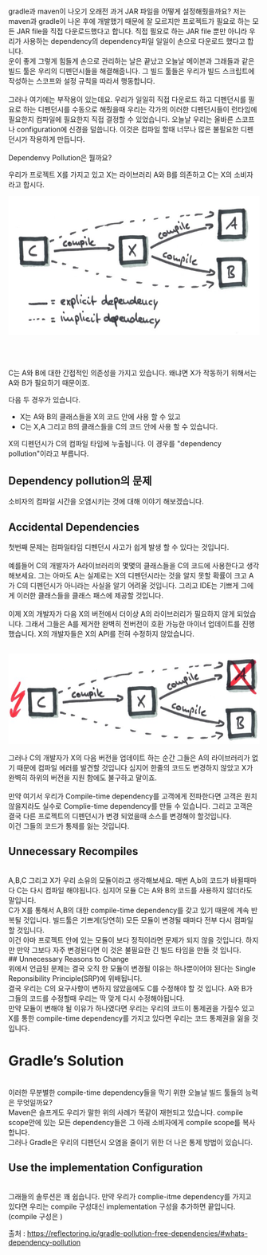 </br>
</br>
gradle과 maven이 나오기 오래전 과거 JAR 파일을 어떻게 설정해줬을까요?  
저는 maven과 gradle이 나온 후에 개발했기 때문에 잘 모르지만 프로젝트가 필요로 하는 모든 JAR file을 직접 다운로드했다고 합니다.  
직접 필요로 하는 JAR file 뿐만 아니라 우리가 사용하는 dependency의 dependency파일 일일이 손으로 다운로드 했다고 합니다.  

</br>
운이 좋게 그렇게 힘들게 손으로 관리하는 날은 끝났고 오늘날 메이븐과 그래들과 같은 빌드 툴은 우리의 디펜던시들을 해결해줍니다.  
그 빌드 툴들은 우리가 빌드 스크립트에 작성하는 스코프와 설정 규칙을 따라서 행동합니다.  
</br>
</br>
그러나 여기에는 부작용이 있는데요.  우리가 일일히 직접 다운로드 하고 디펜던시를 필요로 하는 디펜던시를 수동으로 해줬을때
우리는 각가의 이러한 디펜던시들이 런타임에 필요한지 컴파일에 필요한지 직접 결정할 수 있었습니다.
오늘날 우리는 올바른 스코프나 configuration에 신경을 덜씁니다.  
이것은 컴파일 할때 너무나 많은 불필요한 디펜던시가 작용하게 만듭니다.

</br>
</br>
Dependenvy Pollution은 뭘까요?  

우리가 프로젝트 X를 가지고 있고 X는 라이브러리 A와 B를 의존하고 C는 X의 소비자라고 합시다.

<p align="center">
  <img src="/images/dependency_pollution/implicit-dependency_hu179702c5f5a846ec7a9c6c32bf3fa227_84305_700x0_resize_q90_box.jpg" alt="book" width="800"/>
</p>

</br>
</br>

C는 A와 B에 대한 간접적인 의존성을 가지고 있습니다. 왜냐면 X가 작동하기 위해서는 A와 B가 필요하기 때문이죠.

다음 두 경우가 있습니다.

- X는 A와 B의 클래스들을 X의 코드 안에 사용 할 수 있고
- C는 X,A 그리고 B의 클래스들을 C의 코드 안에 사용 할 수 있습니다.

X의 디펜던시가 C의 컴파일 타임에 누출됩니다. 이 경우를 "dependency pollution"이라고 부릅니다.

## Dependency pollution의 문제
소비자의 컴파일 시간을 오염시키는 것에 대해 이야기 해보겠습니다.

## Accidental Dependencies

첫번째 문제는 컴파일타임 디펜던시 사고가 쉽게 발생 할 수 있다는 것입니다.  
</br>
예를들어 C의 개발자가 A라이브러리의 몇몇의 클래스들을 C의 코드에 사용한다고 생각해보세요. 그는 아마도 A는 실제로는 X의 디펜던시라는 것을 알지 못할 확률이 크고 A가 C의 디펜던시가 아니라는 사실을 알기 어려울 것입니다. 그리고  IDE는 기쁘게 그에게 이러한 클래스들을 클래스 패스에 제공할 것입니다.  
</br>
이제 X의 개발자가 다음 X의 버전에서 더이상 A의 라이브러리가 필요하지 않게 되었습니다. 그래서 그들은 A를 제거한 완벽히 전버전이 호환 가능한 마이너 업데이트를 진행했습니다. X의 개발자들은 X의 API를 전혀 수정하지 않았습니다.  
</br>
<p align="center">
  <img src="/images/dependency_pollution/implicit-dependency_hu179702c5f5a846ec7a9c6c32bf3fa227_84305_700x0_resize_q91_box.jpg" alt="book" width="800"/>
</p>

그러나 C의 개발자가 X의 다음 버전을 업데이트 하는 순간 그들은 A의 라이브러리가 없기 때문에 컴파일 에러를 발견할 것입니다 심지어 한줄의 코드도 변경하지 않았고 X가 완벽히 하위의 버전을 지원 함에도 불구하고 말이죠.  
</br>
만약 여기서 우리가 Compile-time dependency를 고객에게 전파한다면 고객은 원치 않을지라도 실수로 Complie-time dependency를 만들 수 있습니다. 그리고 고객은 결국 다른 프로젝트의 디펜던시가 변경 되었을때 소스를 변경해야 할것입니다.
</br>
이건 그들의 코드가 통제를 잃는 것입니다.
</br>

## Unnecessary Recompiles  
</br>
A,B,C 그리고 X가 우리 소유의 모듈이라고 생각해보세요.  
매번 A,b의 코드가 바뀔때마다 C는 다시 컴파일 해야됩니다. 심지어 모듈 C는 A와 B의 코드를 사용하지 않더라도 말입니다.  
</br>
C가 X를 통해서 A,B의 대한 compile-time dependency를 갖고 있기 때문에 계속 반복될 것입니다.  
빌드툴은 기쁘게(당연히) 모든 모듈이 변경될 때마다 전부 다시 컴파일 할 것입니다.  
</br>
이건 아마 프로젝트 안에 있는 모듈이 보다 정적이라면 문제가 되지 않을 것입니다. 하지만 만약 그보다 자주 변경된다면 이 것은 불필요한 긴 빌드 타임을 만들 것 입니다.  
</br>
## Unnecessary Reasons to Change
</br>
위에서 언급된 문제는 결국 오직 한 모듈이 변경될 이유는 하나뿐이어야 된다는 Single Reponsibility Principle(SRP)에 위배됩니다.  
</br>
결국 우리는 C의 요구사항이 변하지 않았음에도 C를 수정해야 할 것 입니다. A와 B가 그들의 코드를 수정할때 우리는 딱 맞게 다시 수정해야됩니다.  
</br>
만약 모듈이 변해야 될 이유가 하나였다면 우리는 우리의 코드이 통제권을 가질수 있고 X를 통한 compile-time dependency를 가지고 있다면 우리는 코드 통제권을 잃을 것입니다.  
</br>

# Gradle’s Solution
</br>
이러한 무분별한 compile-time dependency들을 막기 위한 오늘날 빌드 툴들의 능력은 무엇일까요?  
</br>
Maven은 슬프게도 우리가 말한 위의 사례가 똑같이 재현되고 있습니다.  
compile scope안에 있는 모든 dependency들은 그 아래 소비자에게 compile scope를 복사합니다.  
</br>
그러나 Gradle은 우리의 디펜던시 오염을 줄이기 위한 더 나은 통제 방법이 있습니다.  
</br>

## Use the implementation Configuration  
</br>  
그래들의 솔루션은 꽤 쉽습니다. 만약 우리가 complie-itme dependency를 가지고 있다면 우리는 compile 구성대신 implementation 구성을 추가하면 끝입니다. (compile 구성은 )




출처 : https://reflectoring.io/gradle-pollution-free-dependencies/#whats-dependency-pollution

